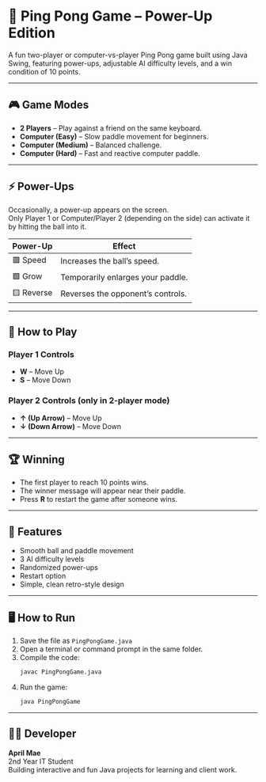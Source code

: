 # 🏓 Ping Pong Game – Power-Up Edition

A fun two-player or computer-vs-player Ping Pong game built using Java Swing, featuring power-ups, adjustable AI difficulty levels, and a win condition of 10 points.

---

## 🎮 Game Modes
- **2 Players** – Play against a friend on the same keyboard.
- **Computer (Easy)** – Slow paddle movement for beginners.
- **Computer (Medium)** – Balanced challenge.
- **Computer (Hard)** – Fast and reactive computer paddle.

---

## ⚡ Power-Ups
Occasionally, a power-up appears on the screen.  
Only Player 1 or Computer/Player 2 (depending on the side) can activate it by hitting the ball into it.

| Power-Up | Effect |
|-----------|--------|
| 🟥 Speed | Increases the ball’s speed. |
| 🟩 Grow | Temporarily enlarges your paddle. |
| 🟨 Reverse | Reverses the opponent’s controls. |

---

## 🧠 How to Play

### Player 1 Controls
- **W** – Move Up
- **S** – Move Down

### Player 2 Controls (only in 2-player mode)
- **↑ (Up Arrow)** – Move Up
- **↓ (Down Arrow)** – Move Down

---

## 🏆 Winning
- The first player to reach 10 points wins.
- The winner message will appear near their paddle.
- Press **R** to restart the game after someone wins.

---

## 🧩 Features
- Smooth ball and paddle movement
- 3 AI difficulty levels
- Randomized power-ups
- Restart option
- Simple, clean retro-style design

---

## 🖥️ How to Run
1. Save the file as `PingPongGame.java`
2. Open a terminal or command prompt in the same folder.
3. Compile the code:
   ```bash
   javac PingPongGame.java
   ```
4. Run the game:
   ```bash
   java PingPongGame
   ```

---

## 👩‍💻 Developer
**April Mae**  
2nd Year IT Student  
Building interactive and fun Java projects for learning and client work.
